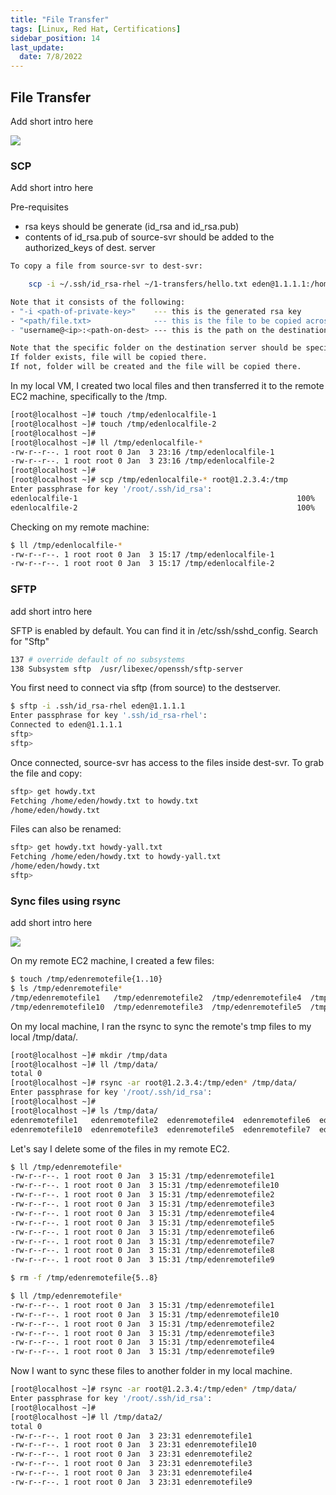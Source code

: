 ```yaml
---
title: "File Transfer"
tags: [Linux, Red Hat, Certifications]
sidebar_position: 14
last_update:
  date: 7/8/2022
---
```





## File Transfer

Add short intro here 

![](/img/docs/sv-scp.png)

### SCP

Add short intro here 

Pre-requisites
- rsa keys should be generate (id_rsa and id_rsa.pub)
- contents of id_rsa.pub of source-svr should be added to the authorized_keys of dest. server

```bash
To copy a file from source-svr to dest-svr:

    scp -i ~/.ssh/id_rsa-rhel ~/1-transfers/hello.txt eden@1.1.1.1:/home/eden

Note that it consists of the following:
- "-i <path-of-private-key>"    --- this is the generated rsa key 
- "<path/file.txt>              --- this is the file to be copied across
- "username@<ip>:<path-on-dest> --- this is the path on the destination svr

Note that the specific folder on the destination server should be specified.
If folder exists, file will be copied there.
If not, folder will be created and the file will be copied there.
```

In my local VM, I created two local files and then transferred it to the remote EC2 machine, specifically to the /tmp.

```bash
[root@localhost ~]# touch /tmp/edenlocalfile-1
[root@localhost ~]# touch /tmp/edenlocalfile-2
[root@localhost ~]# 
[root@localhost ~]# ll /tmp/edenlocalfile-*
-rw-r--r--. 1 root root 0 Jan  3 23:16 /tmp/edenlocalfile-1
-rw-r--r--. 1 root root 0 Jan  3 23:16 /tmp/edenlocalfile-2
[root@localhost ~]# 
[root@localhost ~]# scp /tmp/edenlocalfile-* root@1.2.3.4:/tmp
Enter passphrase for key '/root/.ssh/id_rsa': 
edenlocalfile-1                                                 100%    0     0.0KB/s   00:00    
edenlocalfile-2                                                 100%    0     0.0KB/s   00:00   
```

Checking on my remote machine:

```bash
$ ll /tmp/edenlocalfile-*
-rw-r--r--. 1 root root 0 Jan  3 15:17 /tmp/edenlocalfile-1
-rw-r--r--. 1 root root 0 Jan  3 15:17 /tmp/edenlocalfile-2
```


### SFTP

add short intro here 

SFTP is enabled by default. You can find it in /etc/ssh/sshd_config.
Search for "Sftp"

```bash
137 # override default of no subsystems
138 Subsystem sftp  /usr/libexec/openssh/sftp-server
```

You first need to connect via sftp (from source) to the destserver.

```bash
$ sftp -i .ssh/id_rsa-rhel eden@1.1.1.1
Enter passphrase for key '.ssh/id_rsa-rhel':
Connected to eden@1.1.1.1
sftp>
sftp>
```

Once connected, source-svr has access to the files inside dest-svr. To grab the file and copy:
```bash
sftp> get howdy.txt
Fetching /home/eden/howdy.txt to howdy.txt
/home/eden/howdy.txt 
```
Files can also be renamed: 
```bash 
sftp> get howdy.txt howdy-yall.txt
Fetching /home/eden/howdy.txt to howdy-yall.txt
/home/eden/howdy.txt                                                     
sftp>
```

### Sync files using rsync

add short intro here 


![](/img/docs/sv-rsync.png)

On my remote EC2 machine, I created a few files:

```bash
$ touch /tmp/edenremotefile{1..10}
$ ls /tmp/edenremotefile*
/tmp/edenremotefile1   /tmp/edenremotefile2  /tmp/edenremotefile4  /tmp/edenremotefile6  /tmp/edenremotefile8
/tmp/edenremotefile10  /tmp/edenremotefile3  /tmp/edenremotefile5  /tmp/edenremotefile7  /tmp/edenremotefile9
```

On my local machine, I ran the rsync to sync the remote's tmp files to my local /tmp/data/.

```bash
[root@localhost ~]# mkdir /tmp/data
[root@localhost ~]# ll /tmp/data/
total 0
[root@localhost ~]# rsync -ar root@1.2.3.4:/tmp/eden* /tmp/data/
Enter passphrase for key '/root/.ssh/id_rsa': 
[root@localhost ~]# 
[root@localhost ~]# ls /tmp/data/
edenremotefile1   edenremotefile2  edenremotefile4  edenremotefile6  edenremotefile8
edenremotefile10  edenremotefile3  edenremotefile5  edenremotefile7  edenremotefile9
```

Let's say I delete some of the files in my remote EC2.

```bash
$ ll /tmp/edenremotefile*
-rw-r--r--. 1 root root 0 Jan  3 15:31 /tmp/edenremotefile1
-rw-r--r--. 1 root root 0 Jan  3 15:31 /tmp/edenremotefile10
-rw-r--r--. 1 root root 0 Jan  3 15:31 /tmp/edenremotefile2
-rw-r--r--. 1 root root 0 Jan  3 15:31 /tmp/edenremotefile3
-rw-r--r--. 1 root root 0 Jan  3 15:31 /tmp/edenremotefile4
-rw-r--r--. 1 root root 0 Jan  3 15:31 /tmp/edenremotefile5
-rw-r--r--. 1 root root 0 Jan  3 15:31 /tmp/edenremotefile6
-rw-r--r--. 1 root root 0 Jan  3 15:31 /tmp/edenremotefile7
-rw-r--r--. 1 root root 0 Jan  3 15:31 /tmp/edenremotefile8
-rw-r--r--. 1 root root 0 Jan  3 15:31 /tmp/edenremotefile9

$ rm -f /tmp/edenremotefile{5..8}

$ ll /tmp/edenremotefile*
-rw-r--r--. 1 root root 0 Jan  3 15:31 /tmp/edenremotefile1
-rw-r--r--. 1 root root 0 Jan  3 15:31 /tmp/edenremotefile10
-rw-r--r--. 1 root root 0 Jan  3 15:31 /tmp/edenremotefile2
-rw-r--r--. 1 root root 0 Jan  3 15:31 /tmp/edenremotefile3
-rw-r--r--. 1 root root 0 Jan  3 15:31 /tmp/edenremotefile4
-rw-r--r--. 1 root root 0 Jan  3 15:31 /tmp/edenremotefile9
```

Now I want to sync these files to another folder in my local machine.

```bash
[root@localhost ~]# rsync -ar root@1.2.3.4:/tmp/eden* /tmp/data/
Enter passphrase for key '/root/.ssh/id_rsa': 
[root@localhost ~]# 
[root@localhost ~]# ll /tmp/data2/
total 0
-rw-r--r--. 1 root root 0 Jan  3 23:31 edenremotefile1
-rw-r--r--. 1 root root 0 Jan  3 23:31 edenremotefile10
-rw-r--r--. 1 root root 0 Jan  3 23:31 edenremotefile2
-rw-r--r--. 1 root root 0 Jan  3 23:31 edenremotefile3
-rw-r--r--. 1 root root 0 Jan  3 23:31 edenremotefile4
-rw-r--r--. 1 root root 0 Jan  3 23:31 edenremotefile9
```

